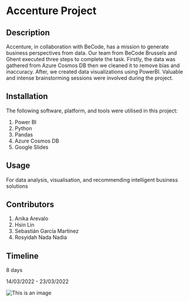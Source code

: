 # Accenture Project



## Description

Accenture, in collaboration with BeCode, has a mission to generate business perspectives from data. Our team from BeCode Brussels and Ghent executed three steps to complete the task. Firstly, the data was gathered from Azure Cosmos DB then we cleaned it to remove bias and inaccuracy. After, we created data visualizations using PowerBI. Valuable and intense brainstorming sessions were involved during the project.

## Installation

The following software, platform, and tools were utilised in this project:

1. Power BI
2. Python
3. Pandas
4. Azure Cosmos DB
5. Google Slides 

## Usage 

For data analysis, visualisation, and recommending intelligent business solutions

## Contributors

1. Anika Arevalo
2. Hsin Lin
3. Sebastián García Martínez
4. Rosyidah Nada Nadia

## Timeline

8 days 

14/03/2022 - 23/03/2022


![This is an image](https://github.com/hsinhandev/accenture_power_bi/blob/3d6c361e51f21822b012feffff7e4431579b201c/Team%203%20FTW.jpg)
